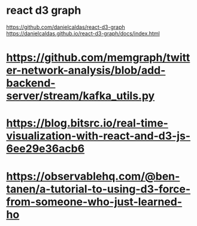 
# react d3 graph
https://github.com/danielcaldas/react-d3-graph
https://danielcaldas.github.io/react-d3-graph/docs/index.html

# https://github.com/memgraph/twitter-network-analysis/blob/add-backend-server/stream/kafka_utils.py
# https://blog.bitsrc.io/real-time-visualization-with-react-and-d3-js-6ee29e36acb6
# https://observablehq.com/@ben-tanen/a-tutorial-to-using-d3-force-from-someone-who-just-learned-ho